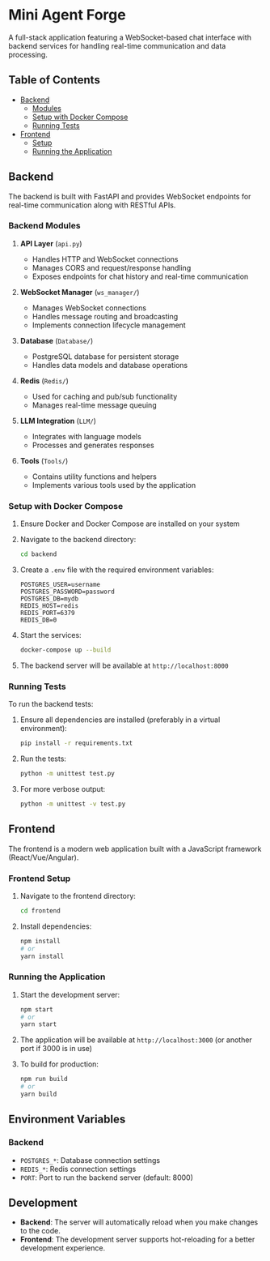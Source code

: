 # Mini Agent Forge

A full-stack application featuring a WebSocket-based chat interface with backend services for handling real-time communication and data processing.

## Table of Contents
- [Backend](#backend)
  - [Modules](#backend-modules)
  - [Setup with Docker Compose](#backend-docker-compose)
  - [Running Tests](#backend-tests)
- [Frontend](#frontend)
  - [Setup](#frontend-setup)
  - [Running the Application](#running-the-application)

## Backend

The backend is built with FastAPI and provides WebSocket endpoints for real-time communication along with RESTful APIs.

### Backend Modules

1. **API Layer** (`api.py`)
   - Handles HTTP and WebSocket connections
   - Manages CORS and request/response handling
   - Exposes endpoints for chat history and real-time communication

2. **WebSocket Manager** (`ws_manager/`)
   - Manages WebSocket connections
   - Handles message routing and broadcasting
   - Implements connection lifecycle management

3. **Database** (`Database/`)
   - PostgreSQL database for persistent storage
   - Handles data models and database operations

4. **Redis** (`Redis/`)
   - Used for caching and pub/sub functionality
   - Manages real-time message queuing

5. **LLM Integration** (`LLM/`)
   - Integrates with language models
   - Processes and generates responses

6. **Tools** (`Tools/`)
   - Contains utility functions and helpers
   - Implements various tools used by the application

### Setup with Docker Compose

1. Ensure Docker and Docker Compose are installed on your system

2. Navigate to the backend directory:
   ```bash
   cd backend
   ```

3. Create a `.env` file with the required environment variables:
   ```
   POSTGRES_USER=username
   POSTGRES_PASSWORD=password
   POSTGRES_DB=mydb
   REDIS_HOST=redis
   REDIS_PORT=6379
   REDIS_DB=0
   ```

4. Start the services:
   ```bash
   docker-compose up --build
   ```

5. The backend server will be available at `http://localhost:8000`

### Running Tests

To run the backend tests:

1. Ensure all dependencies are installed (preferably in a virtual environment):
   ```bash
   pip install -r requirements.txt
   ```

2. Run the tests:
   ```bash
   python -m unittest test.py
   ```

3. For more verbose output:
   ```bash
   python -m unittest -v test.py
   ```

## Frontend

The frontend is a modern web application built with a JavaScript framework (React/Vue/Angular).

### Frontend Setup

1. Navigate to the frontend directory:
   ```bash
   cd frontend
   ```

2. Install dependencies:
   ```bash
   npm install
   # or
   yarn install
   ```

### Running the Application

1. Start the development server:
   ```bash
   npm start
   # or
   yarn start
   ```

2. The application will be available at `http://localhost:3000` (or another port if 3000 is in use)

3. To build for production:
   ```bash
   npm run build
   # or
   yarn build
   ```

## Environment Variables

### Backend
- `POSTGRES_*`: Database connection settings
- `REDIS_*`: Redis connection settings
- `PORT`: Port to run the backend server (default: 8000)

## Development

- **Backend**: The server will automatically reload when you make changes to the code.
- **Frontend**: The development server supports hot-reloading for a better development experience.
